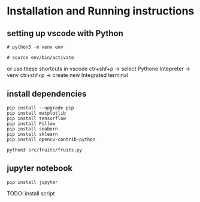 # Installation and Running instructions

## setting up vscode with Python


```
# python3 -m venv env
```

```
# source env/bin/activate
```

or use these shortcuts in vscode
ctr+shf+p -> select Pythone Intepreter -> venv
ctr+shf+p -> create new Integrated terminal


## install dependencies

```
pip install --upgrade pip
pip install matplotlib
pip install tensorflow
pip install Pillow
pip install seaborn
pip install sklearn
pip install opencv-contrib-python

python3 src/fruits/fruits.py
```

## jupyter notebook
```
pip install jupyter
```

TODO: install script
